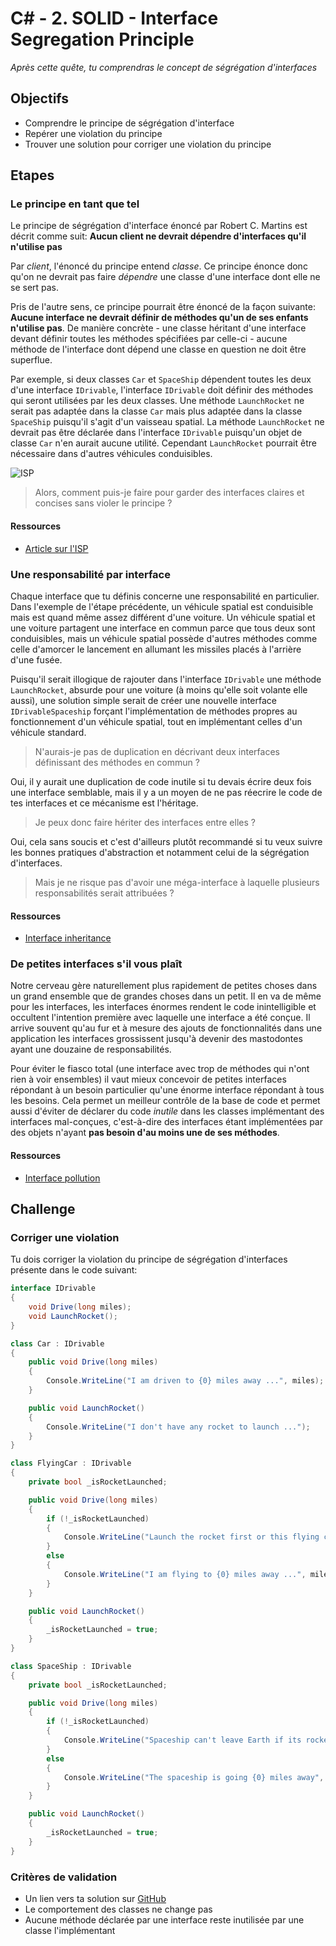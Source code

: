 # C# - 2. SOLID - Interface Segregation Principle

*Après cette quête, tu comprendras le concept de ségrégation d'interfaces*

## Objectifs

* Comprendre le principe de ségrégation d'interface
* Repérer une violation du principe
* Trouver une solution pour corriger une violation du principe

## Etapes

### Le principe en tant que tel

Le principe de ségrégation d'interface énoncé par Robert C. Martins est décrit comme suit:
**Aucun client ne devrait dépendre d'interfaces qu'il n'utilise pas**

Par *client*, l'énoncé du principe entend *classe*. Ce principe énonce donc qu'on ne devrait pas faire *dépendre* une classe d'une interface dont elle ne se sert pas.

Pris de l'autre sens, ce principe pourrait être énoncé de la façon suivante: **Aucune interface ne devrait définir de méthodes qu'un de ses enfants n'utilise pas**. De manière concrète - une classe héritant d'une interface devant définir toutes les méthodes spécifiées par celle-ci - aucune méthode de l'interface dont dépend une classe en question ne doit être superflue.

Par exemple, si deux classes `Car` et `SpaceShip` dépendent toutes les deux d'une interface `IDrivable`, l'interface `IDrivable` doit définir des méthodes qui seront utilisées par les deux classes. Une méthode `LaunchRocket` ne serait pas adaptée dans la classe `Car` mais plus adaptée dans la classe `SpaceShip` puisqu'il s'agit d'un vaisseau spatial. La méthode `LaunchRocket` ne devrait pas être déclarée dans l'interface `IDrivable` puisqu'un objet de classe `Car` n'en aurait aucune utilité. Cependant `LaunchRocket` pourrait être nécessaire dans d'autres véhicules conduisibles. 

![ISP](https://i0.wp.com/blogs.innovationm.com/wp-content/uploads/2017/11/InterfaceSegregationPrinciple.jpg?resize=624%2C499) 

> Alors, comment puis-je faire pour garder des interfaces claires et concises sans violer le principe ?

#### Ressources


* [Article sur l'ISP](https://hackernoon.com/interface-segregation-principle-bdf3f94f1d11)

### Une responsabilité par interface

Chaque interface que tu définis concerne une responsabilité en particulier. Dans l'exemple de l'étape précédente, un véhicule spatial est conduisible mais est quand même assez différent d'une voiture. Un véhicule spatial et une voiture partagent une interface en commun parce que tous deux sont conduisibles, mais un véhicule spatial possède d'autres méthodes comme celle d'amorcer le lancement en allumant les missiles placés à l'arrière d'une fusée.

Puisqu'il serait illogique de rajouter dans l'interface `IDrivable` une méthode `LaunchRocket`, absurde pour une voiture (à moins qu'elle soit volante elle aussi), une solution simple serait de créer une nouvelle interface `IDrivableSpaceship` forçant l'implémentation de méthodes propres au fonctionnement d'un véhicule spatial, tout en implémentant celles d'un véhicule standard.

> N'aurais-je pas de duplication en décrivant deux interfaces définissant des méthodes en commun ?

Oui, il y aurait une duplication de code inutile si tu devais écrire deux fois une interface semblable, mais il y a un moyen de ne pas réecrire le code de tes interfaces et ce mécanisme est l'héritage.

> Je peux donc faire hériter des interfaces entre elles ?

Oui, cela sans soucis et c'est d'ailleurs plutôt recommandé si tu veux suivre les bonnes pratiques d'abstraction et notamment celui de la ségrégation d'interfaces.

> Mais je ne risque pas d'avoir une méga-interface à laquelle plusieurs responsabilités serait attribuées ?

#### Ressources

* [Interface inheritance](https://www.geeksforgeeks.org/c-sharp-inheritance-in-interfaces/)

### De petites interfaces s'il vous plaît

Notre cerveau gère naturellement plus rapidement de petites choses dans un grand ensemble que de grandes choses dans un petit. Il en va de même pour les interfaces, les interfaces énormes rendent le code inintelligible et occultent l'intention première avec laquelle une interface a été conçue. Il arrive souvent qu'au fur et à mesure des ajouts de fonctionnalités dans une application les interfaces grossissent jusqu'à devenir des mastodontes ayant une douzaine de responsabilités.

Pour éviter le fiasco total (une interface avec trop de méthodes qui n'ont rien à voir ensembles) il vaut mieux concevoir de petites interfaces répondant à un besoin particulier qu'une énorme interface répondant à tous les besoins. Cela permet un meilleur contrôle de la base de code et permet aussi d'éviter de déclarer du code *inutile* dans les classes implémentant des interfaces mal-conçues, c'est-à-dire des interfaces étant implémentées par des objets n'ayant **pas besoin d'au moins une de ses méthodes**.

#### Ressources 

* [Interface pollution](https://medium.com/@severinperez/avoiding-interface-pollution-with-the-interface-segregation-principle-5d3859c21013)

## Challenge

### Corriger une violation

Tu dois corriger la violation du principe de ségrégation d'interfaces présente dans le code suivant:
```C#
interface IDrivable
{
    void Drive(long miles);
    void LaunchRocket();
}

class Car : IDrivable
{
    public void Drive(long miles)
    {
        Console.WriteLine("I am driven to {0} miles away ...", miles);
    }

    public void LaunchRocket()
    {
        Console.WriteLine("I don't have any rocket to launch ...");
    }
}

class FlyingCar : IDrivable
{
    private bool _isRocketLaunched;

    public void Drive(long miles)
    {
        if (!_isRocketLaunched)
        {
            Console.WriteLine("Launch the rocket first or this flying car can not get driven.");
        }
        else
        {
            Console.WriteLine("I am flying to {0} miles away ...", miles);
        }
    }

    public void LaunchRocket()
    {
        _isRocketLaunched = true;
    }
}

class SpaceShip : IDrivable
{
    private bool _isRocketLaunched;

    public void Drive(long miles)
    {
        if (!_isRocketLaunched)
        {
            Console.WriteLine("Spaceship can't leave Earth if its rocket is not launched !");
        }
        else
        {
            Console.WriteLine("The spaceship is going {0} miles away", miles);
        }
    }

    public void LaunchRocket()
    {
        _isRocketLaunched = true;
    }
}
```


### Critères de validation

* Un lien vers ta solution sur [GitHub](https://github.com)
* Le comportement des classes ne change pas
* Aucune méthode déclarée par une interface reste inutilisée par une classe l'implémentant